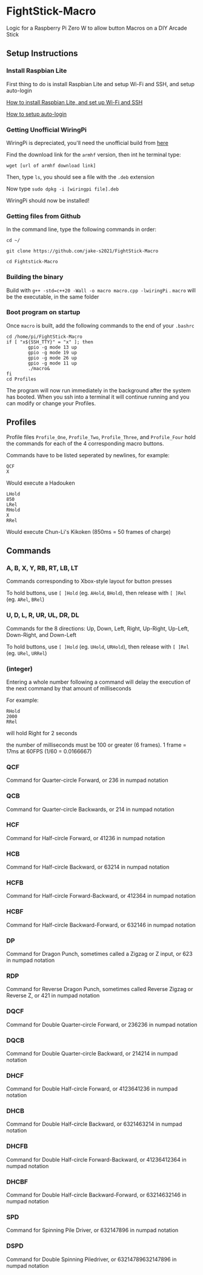 # FightStick-Macro
Logic for a Raspberry Pi Zero W to allow button Macros on a DIY Arcade Stick

## Setup Instructions

### Install Raspbian Lite

First thing to do is install Raspbian Lite and setup Wi-Fi and SSH, and setup auto-login

[How to install Raspbian Lite, and set up Wi-Fi and SSH](https://randomnerdtutorials.com/installing-raspbian-lite-enabling-and-connecting-with-ssh/)

[How to setup auto-login](https://raspberrypi.stackexchange.com/questions/40415/how-to-enable-auto-login)


### Getting Unofficial WiringPi

WiringPi is depreciated, you'll need the unofficial build from [here](https://github.com/WiringPi/WiringPi/releases)

Find the download link for the ```armhf``` version, then int he terminal type:

```wget [url of armhf download link]```

Then, type ```ls```, you should see a file with the ```.deb``` extension

Now type ```sudo dpkg -i [wiringpi file].deb```

WiringPi should now be installed!

### Getting files from Github

In the command line, type the following commands in order:

```
cd ~/
```
```
git clone https://github.com/jake-s2021/FightStick-Macro
```
```
cd Fightstick-Macro
```



### Building the binary

Build with ```g++ -std=c++20 -Wall -o macro macro.cpp -lwiringPi``` . ```macro``` will be the executable, in the same folder

### Boot program on startup

Once ```macro``` is built, add the following commands to the end of your ```.bashrc```

```
cd /home/pi/FightStick-Macro
if [ "x${SSH_TTY}" = "x" ]; then
        gpio -g mode 13 up
        gpio -g mode 19 up
        gpio -g mode 26 up
        gpio -g mode 11 up
        ./macro&
fi
cd Profiles
```

The program will now run immediately in the background after the system has booted. When you ssh into a terminal it will continue running and you can modify or change your Profiles.

## Profiles

Profile files ```Profile_One```, ```Profile_Two```, ```Profile_Three```, and ```Profile_Four``` hold the commands for each of the 4 corresponding macro buttons.

Commands have to be listed seperated by newlines, for example:

```
QCF
X
```
Would execute a Hadouken

```
LHold
850
LRel
RHold
X
RRel
```
Would execute Chun-Li's Kikoken (850ms = 50 frames of charge)

## Commands

### A, B, X, Y, RB, RT, LB, LT

Commands corresponding to Xbox-style layout for button presses

To hold buttons, use ```[ ]Hold``` (eg. ```AHold```, ```BHold```), then release with ```[ ]Rel``` (eg. ```ARel```, ```BRel```) 

### U, D, L, R, UR, UL, DR, DL

Commands for the 8 directions: Up, Down, Left, Right, Up-Right, Up-Left, Down-Right, and Down-Left

To hold buttons, use ```[ ]Hold``` (eg. ```UHold```, ```URHold```), then release with ```[ ]Rel``` (eg. ```URel```, ```URRel```)

### (integer)

Entering a whole number following a command will delay the execution of the next command by that amount of milliseconds

For example:

```
RHold
2000
RRel
```
will hold Right for 2 seconds

the number of milliseconds must be 100 or greater (6 frames). 1 frame = 17ms at 60FPS (1/60 = 0.0166667)

### QCF

Command for Quarter-circle Forward, or 236 in numpad notation

### QCB

Command for Quarter-circle Backwards, or 214 in numpad notation

### HCF

Command for Half-circle Forward, or 41236 in numpad notation

### HCB

Command for Half-circle Backward, or 63214 in numpad notation

### HCFB

Command for Half-circle Forward-Backward, or 412364 in numpad notation

### HCBF

Command for Half-circle Backward-Forward, or 632146 in numpad notation

### DP

Command for Dragon Punch, sometimes called a Zigzag or Z input, or 623 in numpad notation

### RDP

Command for Reverse Dragon Punch, sometimes called Reverse Zigzag or Reverse Z, or 421 in numpad notation

### DQCF

Command for Double Quarter-circle Forward, or 236236 in numpad notation

### DQCB

Command for Double Quarter-circle Backward, or 214214 in numpad notation

### DHCF

Command for Double Half-circle Forward, or 4123641236 in numpad notation

### DHCB

Command for Double Half-circle Backward, or 6321463214 in numpad notation

### DHCFB

Command for Double Half-circle Forward-Backward, or 41236412364 in numpad notation

### DHCBF

Command for Double Half-circle Backward-Forward, or 63214632146 in numpad notation

### SPD

Command for Spinning Pile Driver, or 632147896 in numpad notation

### DSPD

Command for Double Spinning Piledriver, or 63214789632147896 in numpad notation
